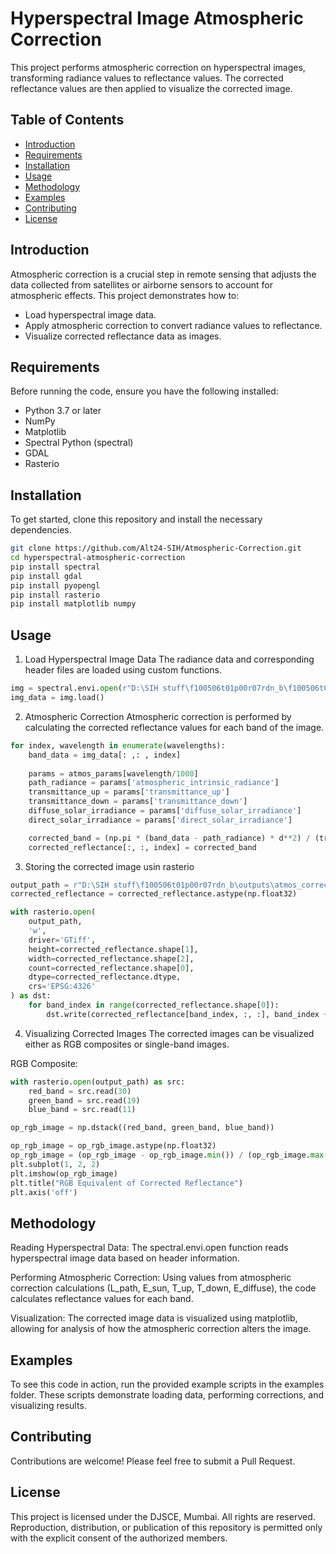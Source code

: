 # Hyperspectral Image Atmospheric Correction
This project performs atmospheric correction on hyperspectral images, transforming radiance values to reflectance values. The corrected reflectance values are then applied to visualize the corrected image.

## Table of Contents
- [Introduction](#introduction)
- [Requirements](#requirements)
- [Installation](#installation)
- [Usage](#usage)
- [Methodology](#methodology)
- [Examples](#examples)
- [Contributing](#contributing)
- [License](#license)

## Introduction
Atmospheric correction is a crucial step in remote sensing that adjusts the data collected from satellites or airborne sensors to account for atmospheric effects. This project demonstrates how to:

- Load hyperspectral image data.
- Apply atmospheric correction to convert radiance values to reflectance.
- Visualize corrected reflectance data as images.

## Requirements
Before running the code, ensure you have the following installed:

- Python 3.7 or later
- NumPy
- Matplotlib
- Spectral Python (spectral)
- GDAL
- Rasterio

## Installation
To get started, clone this repository and install the necessary dependencies.

```bash
git clone https://github.com/Alt24-SIH/Atmospheric-Correction.git
cd hyperspectral-atmospheric-correction
pip install spectral
pip install gdal
pip install pyopengl
pip install rasterio
pip install matplotlib numpy
```
## Usage
1. Load Hyperspectral Image Data
The radiance data and corresponding header files are loaded using custom functions.

```python
img = spectral.envi.open(r"D:\SIH stuff\f100506t01p00r07rdn_b\f100506t01p00r07rdn_b_sc01_ort_img.hdr", r"D:\SIH stuff\f100506t01p00r07rdn_b\f100506t01p00r07rdn_b_sc01_ort_img")
img_data = img.load() 
```
2. Atmospheric Correction
Atmospheric correction is performed by calculating the corrected reflectance values for each band of the image.

```python
for index, wavelength in enumerate(wavelengths):
    band_data = img_data[: ,: , index]
    
    params = atmos_params[wavelength/1000]
    path_radiance = params['atmospheric_intrinsic_radiance']
    transmittance_up = params['transmittance_up']
    transmittance_down = params['transmittance_down']
    diffuse_solar_irradiance = params['diffuse_solar_irradiance']
    direct_solar_irradiance = params['direct_solar_irradiance']

    corrected_band = (np.pi * (band_data - path_radiance) * d**2) / (transmittance_up * (direct_solar_irradiance * np.cos(solar_zenith) * transmittance_down + diffuse_solar_irradiance))
    corrected_reflectance[:, :, index] = corrected_band
```

3. Storing the corrected image usin rasterio

```python
output_path = r"D:\SIH stuff\f100506t01p00r07rdn_b\outputs\atmos_correct_1.tif"
corrected_reflectance = corrected_reflectance.astype(np.float32)

with rasterio.open(
    output_path,
    'w',
    driver='GTiff',
    height=corrected_reflectance.shape[1],
    width=corrected_reflectance.shape[2],
    count=corrected_reflectance.shape[0],
    dtype=corrected_reflectance.dtype,
    crs='EPSG:4326'
) as dst:
    for band_index in range(corrected_reflectance.shape[0]):
        dst.write(corrected_reflectance[band_index, :, :], band_index + 1)
```

4. Visualizing Corrected Images
The corrected images can be visualized either as RGB composites or single-band images.

RGB Composite:

```python
with rasterio.open(output_path) as src:
    red_band = src.read(30)
    green_band = src.read(19)
    blue_band = src.read(11)

op_rgb_image = np.dstack((red_band, green_band, blue_band))

op_rgb_image = op_rgb_image.astype(np.float32)
op_rgb_image = (op_rgb_image - op_rgb_image.min()) / (op_rgb_image.max() - op_rgb_image.min())
plt.subplot(1, 2, 2)
plt.imshow(op_rgb_image)
plt.title("RGB Equivalent of Corrected Reflectance")
plt.axis('off')
```

## Methodology
Reading Hyperspectral Data: The spectral.envi.open function reads hyperspectral image data based on header information.

Performing Atmospheric Correction: Using values from atmospheric correction calculations (L_path, E_sun, T_up, T_down, E_diffuse), the code calculates reflectance values for each band.

Visualization: The corrected image data is visualized using matplotlib, allowing for analysis of how the atmospheric correction alters the image.

## Examples
To see this code in action, run the provided example scripts in the examples folder. These scripts demonstrate loading data, performing corrections, and visualizing results.

## Contributing
Contributions are welcome! Please feel free to submit a Pull Request.

## License
This project is licensed under the DJSCE, Mumbai. All rights are reserved. Reproduction, distribution, or publication of this repository is permitted only with the explicit consent of the authorized members.

